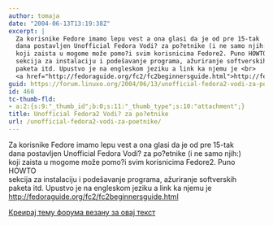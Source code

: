 ```yaml
---
author: tomaja
date: "2004-06-13T13:19:38Z"
excerpt: |
  Za korisnike Fedore imamo lepu vest a ona glasi da je od pre 15-tak
  dana postavljen Unofficial Fedora Vodi? za po?etnike (i ne samo njih:)
  koji zaista u mogome može pomo?i svim korisnicima Fedore2. Puno HOWTO
  sekcija za instalaciju i podešavanje programa, ažuriranje softverskih
  paketa itd. Upustvo je na engleskom jeziku a link ka njemu je <br>
  <a href="http://fedoraguide.org/fc2/fc2beginnersguide.html">http://fedoraguide.org/fc2/fc2beginnersguide.html</a>
guid: https://forum.linuxo.org/2004/06/13/unofficial-fedora2-vodi-za-poetnike/
id: 460
tc-thumb-fld:
- a:2:{s:9:"_thumb_id";b:0;s:11:"_thumb_type";s:10:"attachment";}
title: Unofficial Fedora2 Vodi? za po?etnike
url: /unofficial-fedora2-vodi-za-poetnike/
---
```

Za korisnike Fedore imamo lepu vest a ona glasi da je od pre 15-tak  
dana postavljen Unofficial Fedora Vodi? za po?etnike (i ne samo njih:)  
koji zaista u mogome može pomo?i svim korisnicima Fedore2. Puno HOWTO  
sekcija za instalaciju i podešavanje programa, ažuriranje softverskih  
paketa itd. Upustvo je na engleskom jeziku a link ka njemu je  
<http://fedoraguide.org/fc2/fc2beginnersguide.html><!--break-->

[Креирај тему форума везану за овај текст](https://linuxo.org/nova-tema-na-forumu/?se_pid=460)